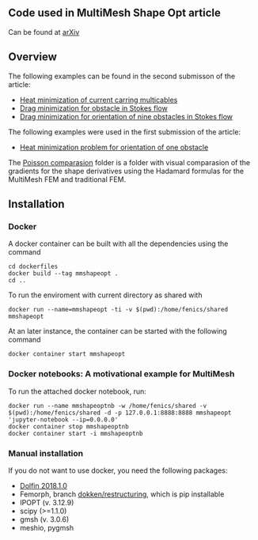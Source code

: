 ## Code used in MultiMesh Shape Opt article
Can be found at [arXiv](https://arxiv.org/pdf/1806.09821.pdf)

## Overview
The following examples can be found in the second submisson of the article:

- [Heat minimization of current carring multicables](https://github.com/jorgensd/MultiMeshShapeOpt_code/tree/master/Poisson_MultiCable)
- [Drag minimization for obstacle in Stokes flow](https://github.com/jorgensd/MultiMeshShapeOpt_code/tree/master/Stokes_Pironneau)
- [Drag minimization for orientation of nine obstacles in Stokes flow](https://github.com/jorgensd/MultiMeshShapeOpt_code/tree/master/Stokes_rotation) 


The following examples were used in the first submission of the article:

- [Heat minimization problem for orientation of one obstacle](https://github.com/jorgensd/MultiMeshShapeOpt_code/tree/master/Poisson_rotation)


The [Poisson comparasion](https://github.com/jorgensd/MultiMeshShapeOpt_code/tree/master/Poisson_comparasion) folder is a folder with visual comparasion of the gradients for the shape derivatives using the Hadamard formulas for the MultiMesh FEM and traditional FEM.

## Installation

### Docker
A docker container can be built with all the dependencies using the command
```
cd dockerfiles
docker build --tag mmshapeopt .
cd ..
```
To run the enviroment with current directory as shared with
```
docker run --name=mmshapeopt -ti -v $(pwd):/home/fenics/shared mmshapeopt
```
At an later instance, the container can be started with the following command
```
docker container start mmshapeopt
```

### Docker notebooks: A motivational example for MultiMesh
To run the attached docker notebook, run:
```
docker run --name mmshapeoptnb -w /home/fenics/shared -v $(pwd):/home/fenics/shared -d -p 127.0.0.1:8888:8888 mmshapeopt 'jupyter-notebook --ip=0.0.0.0'
docker container stop mmshapeoptnb
docker container start -i mmshapeoptnb
```


### Manual installation
If you do not want to use docker, you need the following packages:

- [Dolfin 2018.1.0](https://bitbucket.org/fenics-project/dolfin/src/2018.1.0.post2/) 
- Femorph, branch [dokken/restructuring](https://bitbucket.org/Epoxid/femorph/src/c7317791c8f00d70fe16d593344cb164a53cad9b/?at=dokken%2Frestructuring), which is pip installable
- IPOPT (v. 3.12.9)
- scipy (>=1.1.0)
- gmsh (v. 3.0.6)
- meshio, pygmsh
